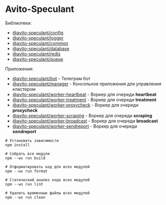 Avito-Speculant
===============

Библиотеки:

* [@avito-speculant/config](https://github.com/bitnoize/avito-speculant/tree/main/libs/config)
* [@avito-speculant/logger](https://github.com/bitnoize/avito-speculant/tree/main/libs/logger)
* [@avito-speculant/common](https://github.com/bitnoize/avito-speculant/tree/main/libs/common)
* [@avito-speculant/database](https://github.com/bitnoize/avito-speculant/tree/main/libs/database)
* [@avito-speculant/redis](https://github.com/bitnoize/avito-speculant/tree/main/libs/redis)
* [@avito-speculant/queue](https://github.com/bitnoize/avito-speculant/tree/main/libs/queue)

Приложения:
* [@avito-speculant/bot](https://github.com/bitnoize/avito-speculant/tree/main/apps/bot) - Телеграм бот
* [@avito-speculant/manager](https://github.com/bitnoize/avito-speculant/tree/main/apps/manager) - Консольное приложения для управления кластером
* [@avito-speculant/worker-heartbeat](https://github.com/bitnoize/avito-speculant/tree/main/apps/worker-heartbeat) - Воркер для очереди **heartbeat**
* [@avito-speculant/worker-treatment](https://github.com/bitnoize/avito-speculant/tree/main/apps/worker-treatment) - Воркер для очереди **treatment**
* [@avito-speculant/worker-proxycheck](https://github.com/bitnoize/avito-speculant/tree/main/apps/worker-proxycheck) - Воркер для очереди **proxycheck**
* [@avito-speculant/worker-scraping](https://github.com/bitnoize/avito-speculant/tree/main/apps/worker-scraping) - Воркер для очереди **scraping**
* [@avito-speculant/worker-broadcast](https://github.com/bitnoize/avito-speculant/tree/main/apps/worker-broadcast) - Воркер для очереди **broadcast**
* [@avito-speculant/worker-sendreport](https://github.com/bitnoize/avito-speculant/tree/main/apps/worker-sendreport) - Воркер для очереди **sendreport**

```
# Установить зависимости
npm install

# Собрать все модули
npm --ws run build

# Отформатировать код для всех модулей
npm --ws run format

# Статический анализ кода всех модулей
npm --ws run lint

# Удалить временные файлы всех модулей
npm --ws run clean
```

